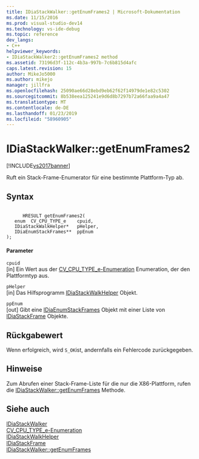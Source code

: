 ```yaml
---
title: IDiaStackWalker::getEnumFrames2 | Microsoft-Dokumentation
ms.date: 11/15/2016
ms.prod: visual-studio-dev14
ms.technology: vs-ide-debug
ms.topic: reference
dev_langs:
- C++
helpviewer_keywords:
- IDiaStackWalker2::getEnumFrames2 method
ms.assetid: 73196d3f-112c-4b3a-997b-7c6b815d4afc
caps.latest.revision: 15
author: MikeJo5000
ms.author: mikejo
manager: jillfra
ms.openlocfilehash: 25090ae66d28ebd9eb62f62f14979de1e82c5302
ms.sourcegitcommit: 8b538eea125241e9d6d8b7297b72a66faa9a4a47
ms.translationtype: MT
ms.contentlocale: de-DE
ms.lasthandoff: 01/23/2019
ms.locfileid: "58960905"
---
```

# <a name="idiastackwalkergetenumframes2"></a>IDiaStackWalker::getEnumFrames2
[!INCLUDE[vs2017banner](../../includes/vs2017banner.md)]

Ruft ein Stack-Frame-Enumerator für eine bestimmte Plattform-Typ ab.  
  
## <a name="syntax"></a>Syntax  
  
```cpp#  
  
      HRESULT getEnumFrames2(   
   enum  CV_CPU_TYPE_e    cpuid,  
   IDiaStackWalkHelper*   pHelper,  
   IDiaEnumStackFrames**  ppEnum  
);  
```  
  
#### <a name="parameters"></a>Parameter  
 `cpuid`  
 [in] Ein Wert aus der [CV_CPU_TYPE_e-Enumeration](../../debugger/debug-interface-access/cv-cpu-type-e.md) Enumeration, der den Plattformtyp aus.  
  
 `pHelper`  
 [in] Das Hilfsprogramm [IDiaStackWalkHelper](../../debugger/debug-interface-access/idiastackwalkhelper.md) Objekt.  
  
 `ppEnum`  
 [out] Gibt eine [IDiaEnumStackFrames](../../debugger/debug-interface-access/idiaenumstackframes.md) Objekt mit einer Liste von [IDiaStackFrame](../../debugger/debug-interface-access/idiastackframe.md) Objekte.  
  
## <a name="return-value"></a>Rückgabewert  
 Wenn erfolgreich, wird `S_OK`ist, andernfalls ein Fehlercode zurückgegeben.  
  
## <a name="remarks"></a>Hinweise  
 Zum Abrufen einer Stack-Frame-Liste für die nur die X86-Plattform, rufen die [IDiaStackWalker::getEnumFrames](../../debugger/debug-interface-access/idiastackwalker-getenumframes.md) Methode.  
  
## <a name="see-also"></a>Siehe auch  
 [IDiaStackWalker](../../debugger/debug-interface-access/idiastackwalker.md)   
 [CV_CPU_TYPE_e-Enumeration](../../debugger/debug-interface-access/cv-cpu-type-e.md)   
 [IDiaStackWalkHelper](../../debugger/debug-interface-access/idiastackwalkhelper.md)   
 [IDiaStackFrame](../../debugger/debug-interface-access/idiastackframe.md)   
 [IDiaStackWalker::getEnumFrames](../../debugger/debug-interface-access/idiastackwalker-getenumframes.md)
